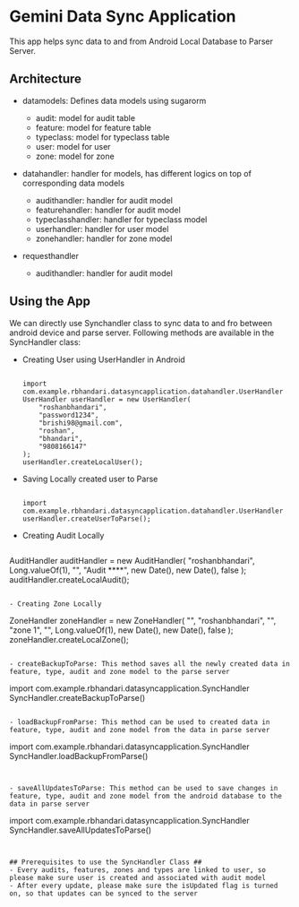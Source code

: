 # Gemini Data Sync Application #

This app helps sync data to and from Android Local Database to Parser Server.

## Architecture ##
- datamodels: Defines data models using sugarorm
  - audit: model for audit table
  - feature: model for feature table
  - typeclass: model for typeclass table
  - user: model for user
  - zone: model for zone

 - datahandler: handler for models, has different logics on top of corresponding data models
   - audithandler: handler for audit model
   - featurehandler: handler for audit model
   - typeclasshandler: handler for typeclass model
   - userhandler: handler for user model
   - zonehandler: handler for zone model

- requesthandler
   - audithandler: handler for audit model

## Using the App ##

We can directly use Synchandler class to sync data to and fro between android device and parse server.
Following methods are available in the SyncHandler class:

- Creating User using UserHandler in Android

  ``` 

  import com.example.rbhandari.datasyncapplication.datahandler.UserHandler
  UserHandler userHandler = new UserHandler(
      "roshanbhandari",
      "password1234",
      "brishi98@gmail.com",
      "roshan",
      "bhandari",
      "9808166147"
  );
  userHandler.createLocalUser();

  ```
 
- Saving Locally created user to Parse

  ``` 

  import com.example.rbhandari.datasyncapplication.datahandler.UserHandler
  userHandler.createUserToParse();

  ``` 
 
 - Creating Audit Locally
   ``` 
  AuditHandler auditHandler = new AuditHandler(
        "roshanbhandari",
        Long.valueOf(1),
        "",
        "Audit ****",
        new Date(),
        new Date(),
        false
  );
  auditHandler.createLocalAudit();

  ```
 
- Creating Zone Locally
  
  ``` 
  ZoneHandler zoneHandler = new ZoneHandler(
          "",
          "roshanbhandari",
          "",
          "zone 1",
          "",
          Long.valueOf(1),
          new Date(),
          new Date(),
          false
  );
  zoneHandler.createLocalZone();

  ```
  
- createBackupToParse: This method saves all the newly created data in feature, type, audit and zone model to the parse server

  ``` 

  import com.example.rbhandari.datasyncapplication.SyncHandler
  SyncHandler.createBackupToParse() 

  ``` 

- loadBackupFromParse: This method can be used to created data in feature, type, audit and zone model from the data in parse server

  ``` 
  import com.example.rbhandari.datasyncapplication.SyncHandler
  SyncHandler.loadBackupFromParse() 

  ```


- saveAllUpdatesToParse: This method can be used to save changes in feature, type, audit and zone model from the android database to the data in parse server

  ``` 

  import com.example.rbhandari.datasyncapplication.SyncHandler
  SyncHandler.saveAllUpdatesToParse() 

  ```


## Prerequisites to use the SyncHandler Class ##
- Every audits, features, zones and types are linked to user, so please make sure user is created and associated with audit model
- After every update, please make sure the isUpdated flag is turned on, so that updates can be synced to the server

